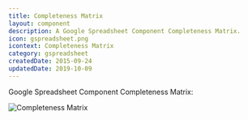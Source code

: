 ```yaml
---
title: Completeness Matrix
layout: component
description: A Google Spreadsheet Component Completeness Matrix.
icon: gspreadsheet.png
icontext: Completeness Matrix
category: gspreadsheet
createdDate: 2015-09-24
updatedDate: 2019-10-09
---
```


Google Spreadsheet Component Completeness Matrix:

![Completeness Matrix](https://user-images.githubusercontent.com/8449044/66487235-a2ed8a00-eab4-11e9-9166-c850f7f6d491.png)
